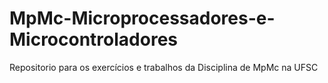 # MpMc-Microprocessadores-e-Microcontroladores
Repositorio para os exercícios e trabalhos da Disciplina de MpMc na UFSC
